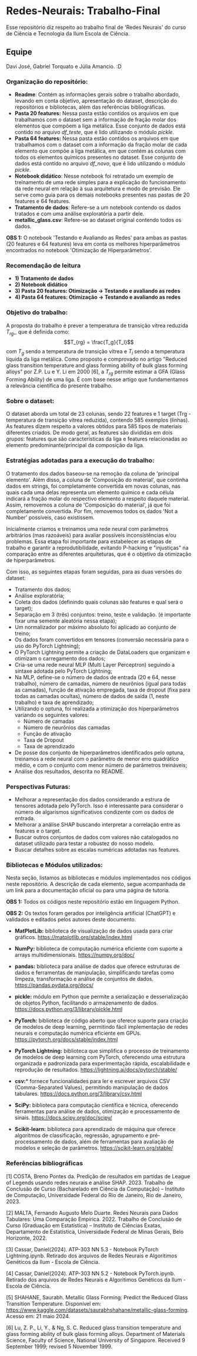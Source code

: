 # Redes-Neurais: Trabalho-Final
Esse repositório diz respeito ao trabalho final de 'Redes Neurais' do curso de Ciência e Tecnologia da Ilum Escola de Ciência.
 
## Equipe
Davi José, Gabriel Torquato e Júlia Amancio. :D
 
### Organização do repositório:
* __Readme__: Contém as informações gerais sobre o trabalho abordado, levando em conta objetivo, apresentação do dataset, descrição do repositórios e bibliotecas, além das referências bibliográficas.
* __Pasta 20 features:__ Nessa pasta estão contidos os arquivos em que trabalhamos com o dataset sem a informação de fração molar dos elementos que compõem a liga metálica. Esse conjunto de dados está contido no arquivo _df_teste_, que é lido utilizando o módulo _pickle_. 
* __Pasta 64 features:__ Nessa pasta estão contidos os arquivos em que trabalhamos com o dataset com a informação da fração molar de cada elemento que compõe a liga metálica, em que contém as colunas com todos os elementos químicos presentes no dataset. Esse conjunto de dados está contido no arquivo _df_novo_, que é lido utilizando o módulo _pickle_.
* __Notebook didático__: Nesse notebook foi retratado um exemplo de treinamento de uma rede simples para a explicação do funcionamento da rede neural em relação à sua arquitetura e modo de previsão. Ele serve como guia para os demais notebooks presentes nas pastas de 20 features e 64 features.
* __Tratamento de dados__: Refere-se a um notebook contendo os dados tratados e com uma análise exploratória a partir dele.
* __metallic_glass.csv__: Refere-se ao dataset original contendo todos os dados.
 
__OBS 1:__ O notebook 'Testando e Avaliando as Redes' para ambas as pastas (20 features e 64 features) leva em conta os melhores hiperparâmetros encontrados no notebook 'Otimização de Hiperparâmetros'.
 
### Recomendação de leitura 
* __1) Tratamento de dados__
* __2) Notebook didático__
* __3) Pasta 20 features: Otimização -> Testando e avaliando as redes__
* __4) Pasta 64 features: Otimização -> Testando e avaliando as redes__
 
### Objetivo do trabalho:
A proposta do trabalho é prever a temperatura de transição vítrea reduzida $T_{rg}$,, que é definida como:
$$T_{rg} = \frac{T_g}{T_l}$$ com $T_g$ sendo a temperatura de transição vítrea e $T_l$ sendo a temperatura líquida da liga metálica. Como proposto e comprovado no artigo "Reduced glass transition temperature and glass forming ability
of bulk glass forming alloys" por Z.P. Lu e Y. Li em 2000 [6], a $T_{rg}$ permite estimar a GFA (Glass Forming Ability) de uma liga. É com base nesse artigo que fundamentamos a relevância científica do presente trabalho.
 
### Sobre o dataset:
O dataset aborda um total de 23 colunas, sendo 22 features e 1 target (Trg - temperatura de transição vítrea reduzida), contendo 585 exemplos (linhas). As features dizem respeito a valores obtidos para 585 tipos de materiais diferentes criados. De modo geral, as features são divididas em dois grupos: features que são características da liga e features relacionadas ao elemento predominante/principal da composição da liga.
 
### Estratégias adotadas para a execução do trabalho:
O tratamento dos dados baseou-se na remoção da coluna de 'principal elemento'. Além disso, a coluna de 'Composição do material', que continha dados em strings, foi completamente convertida em novas colunas, nas quais cada uma delas representa um elemento químico e cada célula indicará a fração molar do respectivo elemento a respeito daquele material. Assim, removemos a coluna de 'Composição do material', já que foi completamente convertida. Por fim, removemos todos os dados 'Not a Number' possíveis, caso existissem.
 
Inicialmente criamos e treinamos uma rede neural com parâmetros arbitrários (mas razoáveis) para avaliar possíveis inconsistências e/ou problemas. Essa etapa foi importante para estabelecer as etapas de trabalho e garantir a reprodutibilidade, evitando P-hacking e "injustiças" na comparação entre as diferentes arquiteturas, que é o objetivo da otimização de hiperparâmetros.
 
Com isso, as seguintes etapas foram seguidas, para as duas versões do dataset:
 
* Tratamento dos dados;
* Análise exploratória;
* Coleta dos dados (definindo quais colunas são features e qual será o target);
* Separação em 3 (três) conjuntos: treino, teste e validação. (é importante fixar uma semente aleatória nessa etapa);
* Um normalizador por máximo absoluto foi aplicado ao conjunto de treino;
* Os dados foram convertidos em tensores (conversão necessária para o uso do PyTorch Lightning);
* O PyTorch Lightning permite a criação de DataLoaders que organizam e otimizam o carregamento dos dados;
* Cria-se uma rede neural MLP (Multi Layer Perceptron) seguindo a sintaxe adotada pelo PyTorch Lightning;
* Na MLP, define-se o número de dados de entrada (20 e 64, nesse trabalho), número de camadas, número de neurônios (igual para todas as camadas), função de ativação empregada, taxa de dropout (fixa para todas as camadas ocultas), número de dados de saída (1, neste trabalho) e taxa de aprendizado;
* Utilizando o optuna, foi realizada a otimização dos hiperparâmetros variando os seguintes valores:
  * Número de camadas
  * Número de neurônios das camadas
  * Função de ativação
  * Taxa de Dropout
  * Taxa de aprendizado
* De posse dos conjunto de hiperparâmetros identificados pelo optuna, treinamos a rede neural com o parâmetro de menor erro quadrático médio, e com o conjunto com menor número de parâmetros treináveis;
* Análise dos resultados, descrita no README.

### Perspectivas Futuras:
* Melhorar a representação dos dados considerando a estrura de tensores adotada pelo PyTorch. Isso é interessante para considerar o número de algarismos significativos condizente com os dados de entrada.
* Melhorar a análise SHAP buscando interpretar a correlação entre as features e o target.
* Buscar outros conjuntos de dados com valores não catalogados no dataset utilizado para testar a robustez do nosso modelo.
* Buscar detalhes sobre as escalas numéricas adotadas nas features.
  
### Bibliotecas e Módulos utilizados:
Nesta seção, listamos as bibliotecas e módulos implementados nos códigos neste repositório. A descrição de cada elemento, segue acompanhada de um link para a documentação oficial ou para uma página de tutoria.
 
__OBS 1:__ Todos os códigos neste repositório estão em linguagem Python.
 
__OBS 2:__ Os textos foram gerados por inteligência artificial (ChatGPT) e validados e editados pelos autores deste documento.
 
* __MatPlotLib:__ biblioteca de visualização de dados usada para criar gráficos. https://matplotlib.org/stable/index.html
* __NumPy:__ biblioteca de computação numérica eficiente com suporte a arrays multidimensionais. https://numpy.org/doc/
* __pandas:__ biblioteca para análise de dados que oferece estruturas de dados e ferramentas de manipulação, simplificando tarefas como limpeza, transformação e análise de conjuntos de dados.
https://pandas.pydata.org/docs/
* __pickle:__  módulo em Python que permite a serialização e desserialização de objetos Python, facilitando o armazenamento de dados.
https://docs.python.org/3/library/pickle.html
* __PyTorch:__ biblioteca de código aberto que oferece suporte para criação de modelos de deep learning, permitindo fácil implementação de redes neurais e computação numérica eficiente em GPUs. https://pytorch.org/docs/stable/index.html
* __PyTorch Lightning:__ biblioteca que simplifica o processo de treinamento de modelos de deep learning com PyTorch, oferecendo uma estrutura organizada e padronizada para experimentação rápida, escalabilidade e reprodução de resultados.
https://lightning.ai/docs/pytorch/stable/
 
* __csv:__* fornece funcionalidades para ler e escrever arquivos CSV (Comma-Separated Values), permitindo manipulação de dados tabulares.
https://docs.python.org/3/library/csv.html
 
* __SciPy:__ biblioteca para computação científica e técnica, oferecendo ferramentas para análise de dados, otimização e processamento de sinais.
https://docs.scipy.org/doc/scipy/
 
* __Scikit-learn:__ biblioteca para aprendizado de máquina que oferece algoritmos de classificação, regressão, agrupamento e pré-processamento de dados, além de ferramentas para avaliação de modelos e seleção de parâmetros.
https://scikit-learn.org/stable/
 
### Referências bibliográficas
 
[1] COSTA, Breno Pontes da. Predição de resultados em partidas de League of Legends usando redes neurais e análise SHAP. 2023. Trabalho de Conclusão de Curso (Bacharelado em Ciência da Computação) – Instituto de Computação, Universidade Federal do Rio de Janeiro, Rio de Janeiro, 2023.

[2] MALTA, Fernando Augusto Melo Duarte. Redes Neurais para Dados Tabulares: Uma Comparação Empírica. 2022. Trabalho de Conclusão de Curso (Graduação em Estatística) – Instituto de Ciências Exatas, Departamento de Estatística, Universidade Federal de Minas Gerais, Belo Horizonte, 2022.

[3] Cassar, Daniel(2024). ATP-303 NN 5.3 - Notebook PyTorch Lightning.ipynb. Retirado dos arquivos de Redes Neurais e Algoritimos Genéticos da Ilum - Escola de Ciência.

[4] Cassar, Daniel(2024). ATP-303 NN 5.2 - Notebook PyTorch.ipynb. Retirado dos arquivos de Redes Neurais e Algoritimos Genéticos da Ilum - Escola de Ciência.

[5] SHAHANE, Saurabh. Metallic Glass Forming: Predict the Reduced Glass Transition Temperature. Disponível em: https://www.kaggle.com/datasets/saurabhshahane/metallic-glass-forming. Acesso em: 21 maio 2024.

[6] Lu, Z. P., Li, Y., & Ng, S. C. Reduced glass transition temperature and glass forming ability of bulk glass forming alloys. Department of Materials Science, Faculty of Science, National University of Singapore. Received 9 September 1999; revised 5 November 1999.
